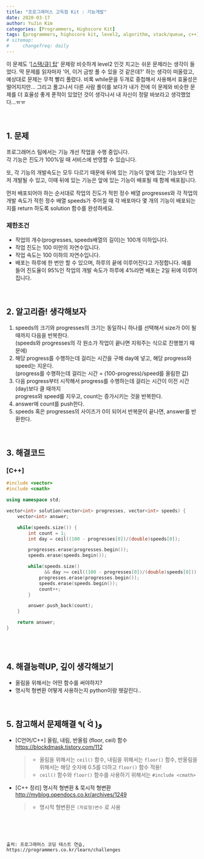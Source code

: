 ```yaml
---
title: "프로그래머스 고득점 Kit : 기능개발"
date: 2020-03-17
author: YuJin Kim
categories: [Programmers, Highscore Kit]
tags: [programmers, highscore kit, level2, algorithm, stack/queue, c++]
# sitemap:
#     changefreq: daily
---
```


이 문제도 '[[스택/큐] 탑]({{site.url}}/posts/top_level2)' 문제랑 비슷하게 level2 인것 치고는 쉬운 문제라는 생각이 들었다. 딱 문제를 읽자마자 '어, 이거 금방 풀 수 있을 것 같은데?' 하는 생각이 떠올랐고, 예상대로 문제는 무척 빨리 풀렸다. 비록 while문을 두개로 중첩해서 사용해서 효율성은 떨어지지만... 그리고 풀고나서 다른 사람 풀이를 보다가 내가 전에 이 문제와 비슷한 문제를 더 효율성 좋게 푼적이 있었던 것이 생각나서 내 자신이 정말 바보라고 생각했었다...ㅠㅠ  
<br/>
<br/>

## 1. 문제

프로그래머스 팀에서는 기능 개선 작업을 수행 중입니다.  
각 기능은 진도가 100%일 때 서비스에 반영할 수 있습니다.

또, 각 기능의 개발속도는 모두 다르기 때문에 뒤에 있는 기능이 앞에 있는 기능보다 먼저 개발될 수 있고, 이때 뒤에 있는 기능은 앞에 있는 기능이 배포될 때 함께 배포됩니다.

먼저 배포되어야 하는 순서대로 작업의 진도가 적힌 정수 배열 progresses와 각 작업의 개발 속도가 적힌 정수 배열 speeds가 주어질 때 각 배포마다 몇 개의 기능이 배포되는지를 return 하도록 solution 함수를 완성하세요.

### 제한조건

- 작업의 개수(progresses, speeds배열의 길이)는 100개 이하입니다.
- 작업 진도는 100 미만의 자연수입니다.
- 작업 속도는 100 이하의 자연수입니다.
- 배포는 하루에 한 번만 할 수 있으며, 하루의 끝에 이루어진다고 가정합니다. 예를 들어 진도율이 95%인 작업의 개발 속도가 하루에 4%라면 배포는 2일 뒤에 이루어집니다.
  <br/><br/><br/>

## 2. 알고리즘! 생각해보자

1. speeds의 크기와 progresses의 크기는 동일하니 하나를 선택해서 size가 0이 될 때까지 다음을 반복한다.  
   (speeds와 progresses의 각 원소가 작업이 끝나면 지워주는 식으로 진행했기 때문에)
2. 해당 progress를 수행하는데 걸리는 시간을 구해 day에 넣고, 해당 progress와 speed는 지운다.  
   (progress를 수행하는데 걸리는 시간 = (100-progress)/speed를 올림한 값)
3. 다음 progress부터 시작해서 progress를 수행하는데 걸리는 시간이 이전 시간(day)보다 클 때까지  
   progress와 speed를 지우고, count는 증가시키는 것을 반복한다.
4. answer에 count를 push한다.
5. speeds 혹은 progresses의 사이즈가 0이 되어서 반복문이 끝나면, answer를 반환한다.  
   <br/><br/>

## 3. 해결코드

### [C++]

```c++
#include <vector>
#include <cmath>

using namespace std;

vector<int> solution(vector<int> progresses, vector<int> speeds) {
    vector<int> answer;

    while(speeds.size()) {
        int count = 1;
        int day = ceil((100 - progresses[0])/(double)speeds[0]);

        progresses.erase(progresses.begin());
        speeds.erase(speeds.begin());

        while(speeds.size()
              && day >= ceil((100 - progresses[0])/(double)speeds[0])) {
            progresses.erase(progresses.begin());
            speeds.erase(speeds.begin());
            count++;
        }

        answer.push_back(count);
    }

    return answer;
}
```

<br/><br/>

## 4. 해결능력UP, 깊이 생각해보기

- 올림을 위해서는 어떤 함수를 써야하지?
- 명시적 형변환 어떻게 사용하는지 python이랑 헷갈린다..
  <br/><br/><br/>

## 5. 참고해서 문제해결 ٩( ᐛ )و

- [C언어/C++] 올림, 내림, 반올림 (floor, ceil) 함수 <https://blockdmask.tistory.com/112>
  > - 올림을 위해서는 `ceil()` 함수, 내림을 위해서는 `floor()` 함수, 반올림을 위해서는 해당 숫자에 0.5를 더하고 `floor()` 함수 적용!
  > - `ceil()` 함수와 `floor()` 함수를 사용하기 위해서는 `#include <cmath>`
- [C++ 정리] 명시적 형변환 & 묵시적 형변환 <http://myblog.opendocs.co.kr/archives/1249>
  > - 명시적 형변환은 `(자료형)변수` 로 사용

<br/><br/><br/>

```
출처: 프로그래머스 코딩 테스트 연습, https://programmers.co.kr/learn/challenges
```
